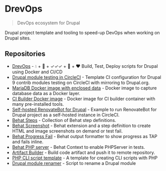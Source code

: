 # DrevOps

> DevOps ecosystem for Drupal

Drupal project template and tooling to speed-up DevOps when working on Drupal sites.

## Repositories 

- [DrevOps](https://github.com/drevops/drevops) - 💧 + 🐳 + ✓✓✓ + 🤖 + ❤️ Build, Test, Deploy scripts for Drupal using Docker and CI/CD
- [Drupal module testing in CircleCI](https://github.com/integratedexperts/drupal_circleci) - Template CI configuration for Drupal 9 contrib modules testing on CircleCI with mirroring to Drupal.org.
- [MariaDB Docker image with enclosed data](https://github.com/drevops/mariadb-drupal-data) - Docker image to capture database data as a Docker layer.
- [CI Builder Docker image](https://github.com/drevops/ci-builder) - Docker image for CI builder container with many pre-installed tools.
- [Self-hosted RenovateBot for Drupal](https://github.com/drevops/renovate-circleci-drupal-example) - Example to run RenovateBot for Drupal project as a self-hosted instance in CircleCI.
- [Behat Steps](https://github.com/drevops/behat-steps) - Collection of Behat step definitions.
- [Behat Screenshot](https://github.com/drevops/behat-screenshot) - Behat extension and a step definition to create HTML and image screenshots on demand or test fail.
- [Behat Progress Fail](https://github.com/drevops/behat-format-progress-fail) - Behat output formatter to show progress as TAP and fails inline.
- [Behat PHP server](https://github.com/drevops/behat-phpserver) - Behat Context to enable PHPServer in tests.
- [Artifact Builder](https://github.com/drevops/git-artifact) - Build code artifact and push it to remote repository.
- [PHP CLI script template](https://github.com/drevops/php-cli-script-template) - A template for creating CLI scripts with PHP
- [Drupal module renamer](https://github.com/drevops/drupal-module-renamer) - Script to rename a Drupal module

